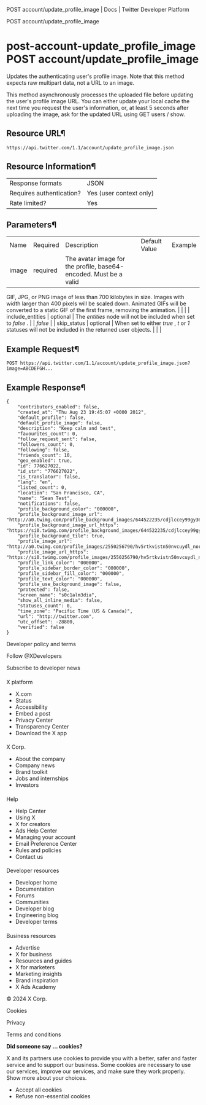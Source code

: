 
POST
account/update\_profile\_image | Docs | Twitter Developer Platform 

POST
account/update\_profile\_image

post-account-update\_profile\_image
POST
account/update\_profile\_image
===================================

Updates the authenticating user's profile image. Note that this
method expects raw multipart data, not a URL to an image.

This method asynchronously processes the uploaded file before
updating the user's profile image URL. You can either update your local
cache the next time you request the user's information, or, at least 5
seconds after uploading the image, ask for the updated URL using GET
users / show.

Resource URL¶
-------------

`https://api.twitter.com/1.1/account/update_profile_image.json`

Resource Information¶
---------------------

|  |  |
| --- | --- |
| Response formats | JSON |
| Requires authentication? | Yes (user context only) |
| Rate limited? | Yes |

Parameters¶
-----------

|  |  |  |  |  |
| --- | --- | --- | --- | --- |
| Name | Required | Description | Default Value | Example |
| image | required | The avatar image for the profile, base64-encoded. Must be a valid
GIF, JPG, or PNG image of less than 700 kilobytes in size. Images with
width larger than 400 pixels will be scaled down. Animated GIFs will be
converted to a static GIF of the first frame, removing the
animation. |  |  |
| include\_entities | optional | The *entities* node will not be included when set to
*false* . |  | *false* |
| skip\_status | optional | When set to either *true* , *t* or *1* statuses
will not be included in the returned user objects. |  |  |

Example Request¶
----------------

`POST https://api.twitter.com/1.1/account/update_profile_image.json?image=ABCDEFGH...`

Example Response¶
-----------------

```
{
    "contributors_enabled": false, 
    "created_at": "Thu Aug 23 19:45:07 +0000 2012", 
    "default_profile": false, 
    "default_profile_image": false, 
    "description": "Keep calm and test", 
    "favourites_count": 0, 
    "follow_request_sent": false, 
    "followers_count": 0, 
    "following": false, 
    "friends_count": 10, 
    "geo_enabled": true, 
    "id": 776627022, 
    "id_str": "776627022", 
    "is_translator": false, 
    "lang": "en", 
    "listed_count": 0, 
    "location": "San Francisco, CA", 
    "name": "Sean Test", 
    "notifications": false, 
    "profile_background_color": "000000", 
    "profile_background_image_url": "http://a0.twimg.com/profile_background_images/644522235/cdjlccey99gy36j3em67.jpeg", 
    "profile_background_image_url_https": "https://si0.twimg.com/profile_background_images/644522235/cdjlccey99gy36j3em67.jpeg", 
    "profile_background_tile": true, 
    "profile_image_url": "http://a0.twimg.com/profile_images/2550256790/hv5rtkvistn50nvcuydl_normal.jpeg", 
    "profile_image_url_https": "https://si0.twimg.com/profile_images/2550256790/hv5rtkvistn50nvcuydl_normal.jpeg", 
    "profile_link_color": "000000", 
    "profile_sidebar_border_color": "000000", 
    "profile_sidebar_fill_color": "000000", 
    "profile_text_color": "000000", 
    "profile_use_background_image": false, 
    "protected": false, 
    "screen_name": "s0c1alm3dia", 
    "show_all_inline_media": false, 
    "statuses_count": 0, 
    "time_zone": "Pacific Time (US & Canada)", 
    "url": "http://twitter.com", 
    "utc_offset": -28800, 
    "verified": false
}
```

Developer policy and terms

Follow @XDevelopers

Subscribe to developer news

#### 
 X platform

* X.com
* Status
* Accessibility
* Embed a post
* Privacy Center
* Transparency Center
* Download the X app

#### 
 X Corp.

* About the company
* Company news
* Brand toolkit
* Jobs and internships
* Investors

#### 
 Help

* Help Center
* Using X
* X for creators
* Ads Help Center
* Managing your account
* Email Preference Center
* Rules and policies
* Contact us

#### 
 Developer resources

* Developer home
* Documentation
* Forums
* Communities
* Developer blog
* Engineering blog
* Developer terms

#### 
 Business resources

* Advertise
* X for business
* Resources and guides
* X for marketers
* Marketing insights
* Brand inspiration
* X Ads Academy

 © 2024 X Corp.

Cookies

Privacy

Terms and conditions

**Did someone say … cookies?**  

 X and its partners use cookies to provide you with a better, safer and
 faster service and to support our business. Some cookies are necessary to use
 our services, improve our services, and make sure they work properly.
 Show more about your choices.

* Accept all cookies
* Refuse non-essential cookies